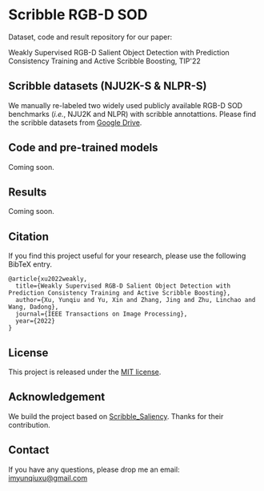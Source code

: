 # Scribble RGB-D SOD
Dataset, code and result repository for our paper:

Weakly Supervised RGB-D Salient Object Detection with Prediction Consistency Training and Active Scribble Boosting, TIP'22

## Scribble datasets (NJU2K-S & NLPR-S)
We manually re-labeled two widely used publicly available RGB-D SOD benchmarks (*i.e.*, NJU2K and NLPR) with scribble annotattions.
Please find the scribble datasets from [Google Drive](https://drive.google.com/drive/folders/1U5-n3oLWLHqePE--ivKywnjqdJNgGZJq).

## Code and pre-trained models
Coming soon.

## Results
Coming soon.

## Citation
If you find this project useful for your research, please use the following BibTeX entry.
```
@article{xu2022weakly,
  title={Weakly Supervised RGB-D Salient Object Detection with Prediction Consistency Training and Active Scribble Boosting},
  author={Xu, Yunqiu and Yu, Xin and Zhang, Jing and Zhu, Linchao and Wang, Dadong},
  journal={IEEE Transactions on Image Processing},
  year={2022}
}
```

## License
This project is released under the [MIT license](LICENSE).

## Acknowledgement
We build the project based on [Scribble_Saliency](https://github.com/JingZhang617/Scribble_Saliency). Thanks for their contribution.

## Contact
If you have any questions, please drop me an email: imyunqiuxu@gmail.com
